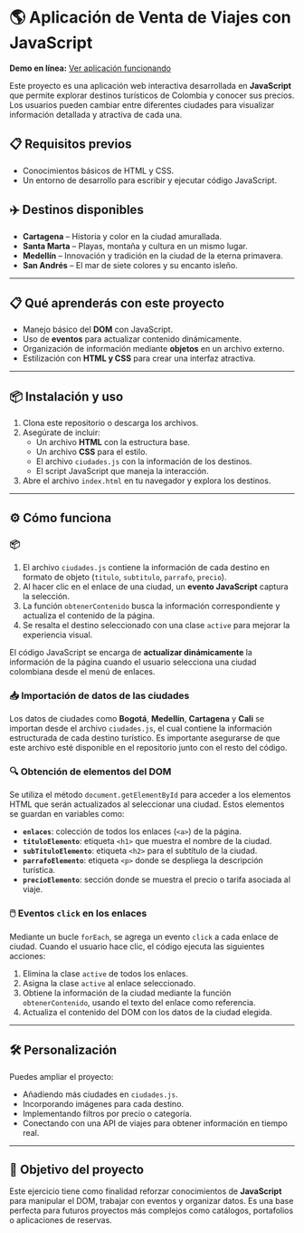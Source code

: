 # 🌎 Aplicación de Venta de Viajes con JavaScript

**Demo en línea:** [Ver aplicación funcionando](https://davidfguerrerov.github.io/base-practica-proyecto-tres-js-agencia-viajes/)

Este proyecto es una aplicación web interactiva desarrollada en **JavaScript** que permite explorar destinos turísticos de Colombia y conocer sus precios. Los usuarios pueden cambiar entre diferentes ciudades para visualizar información detallada y atractiva de cada una.

## 📋 Requisitos previos

- Conocimientos básicos de HTML y CSS.
- Un entorno de desarrollo para escribir y ejecutar código JavaScript.

## ✈️ Destinos disponibles

- **Cartagena** – Historia y color en la ciudad amurallada.
- **Santa Marta** – Playas, montaña y cultura en un mismo lugar.
- **Medellín** – Innovación y tradición en la ciudad de la eterna primavera.
- **San Andrés** – El mar de siete colores y su encanto isleño.

---

## 📋 Qué aprenderás con este proyecto

- Manejo básico del **DOM** con JavaScript.
- Uso de **eventos** para actualizar contenido dinámicamente.
- Organización de información mediante **objetos** en un archivo externo.
- Estilización con **HTML y CSS** para crear una interfaz atractiva.

---

## 📦 Instalación y uso

1. Clona este repositorio o descarga los archivos.
2. Asegúrate de incluir:
   - Un archivo **HTML** con la estructura base.
   - Un archivo **CSS** para el estilo.
   - El archivo `ciudades.js` con la información de los destinos.
   - El script JavaScript que maneja la interacción.
3. Abre el archivo `index.html` en tu navegador y explora los destinos.

---

## ⚙️ Cómo funciona
### 📦
1. El archivo `ciudades.js` contiene la información de cada destino en formato de objeto (`titulo`, `subtitulo`, `parrafo`, `precio`).
2. Al hacer clic en el enlace de una ciudad, un **evento JavaScript** captura la selección.
3. La función `obtenerContenido` busca la información correspondiente y actualiza el contenido de la página.
4. Se resalta el destino seleccionado con una clase `active` para mejorar la experiencia visual.

El código JavaScript se encarga de **actualizar dinámicamente** la información de la página cuando el usuario selecciona una ciudad colombiana desde el menú de enlaces.

### 📥 Importación de datos de las ciudades

Los datos de ciudades como **Bogotá**, **Medellín**, **Cartagena** y **Cali** se importan desde el archivo `ciudades.js`, el cual contiene la información estructurada de cada destino turístico.
Es importante asegurarse de que este archivo esté disponible en el repositorio junto con el resto del código.

### 🔍 Obtención de elementos del DOM

Se utiliza el método `document.getElementById` para acceder a los elementos HTML que serán actualizados al seleccionar una ciudad.
Estos elementos se guardan en variables como:

- **`enlaces`**: colección de todos los enlaces (`<a>`) de la página.
- **`tituloElemento`**: etiqueta `<h1>` que muestra el nombre de la ciudad.
- **`subTituloElemento`**: etiqueta `<h2>` para el subtítulo de la ciudad.
- **`parrafoElemento`**: etiqueta `<p>` donde se despliega la descripción turística.
- **`precioElemento`**: sección donde se muestra el precio o tarifa asociada al viaje.

### 🖱️ Eventos `click` en los enlaces

Mediante un bucle `forEach`, se agrega un evento `click` a cada enlace de ciudad.
Cuando el usuario hace clic, el código ejecuta las siguientes acciones:

1. Elimina la clase `active` de todos los enlaces.
2. Asigna la clase `active` al enlace seleccionado.
3. Obtiene la información de la ciudad mediante la función `obtenerContenido`, usando el texto del enlace como referencia.
4. Actualiza el contenido del DOM con los datos de la ciudad elegida.

---

## 🛠 Personalización

Puedes ampliar el proyecto:

- Añadiendo más ciudades en `ciudades.js`.
- Incorporando imágenes para cada destino.
- Implementando filtros por precio o categoría.
- Conectando con una API de viajes para obtener información en tiempo real.

---

## 🚀 Objetivo del proyecto

Este ejercicio tiene como finalidad reforzar conocimientos de **JavaScript** para manipular el DOM, trabajar con eventos y organizar datos.
Es una base perfecta para futuros proyectos más complejos como catálogos, portafolios o aplicaciones de reservas.
